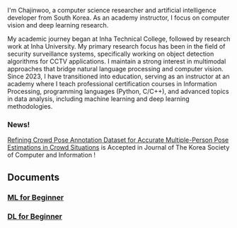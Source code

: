 
I'm Chajinwoo, a computer science researcher and artificial intelligence developer from South Korea. As an academy instructor, I focus on computer vision and deep learning research.

My academic journey began at Inha Technical College, followed by research work at Inha University. My primary research focus has been in the field of security surveillance systems, specifically working on object detection algorithms for CCTV applications. I maintain a strong interest in multimodal approaches that bridge natural language processing and computer vision. Since 2023, I have transitioned into education, serving as an instructor at an academy where I teach professional certification courses in Information Processing, programming languages (Python, C/C++), and advanced topics in data analysis, including machine learning and deep learning methodologies.

### News!

[Refining Crowd Pose Annotation Dataset for Accurate Multiple-Person Pose Estimations in Crowd Situations](https://www.dbpia.co.kr/journal/articleDetail?nodeId=NODE12014926) is Accepted in Journal of The Korea Society of Computer and Information !

## Documents
### [ML for Beginner](https://startedourmission.github.io/homl-machine-learning.html)

### [DL for Beginner](https://startedourmission.github.io/homl-deep-learning.html)

